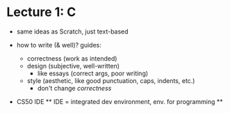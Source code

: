 # Lecture 1: C

- same ideas as Scratch, just text-based

- how to write (& well)? guides:
    - correctness (work as intended)
    - design (subjective, well-written)
        - like essays (correct args, poor writing)
    - style (aesthetic, like good punctuation, caps, indents, etc.)
        - don't change *correctness*

* CS50 IDE
** IDE = integrated dev environment, env. for programming
** 
